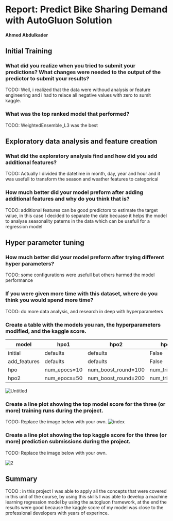 # Report: Predict Bike Sharing Demand with AutoGluon Solution
#### Ahmed Abdulkader

## Initial Training
### What did you realize when you tried to submit your predictions? What changes were needed to the output of the predictor to submit your results?
TODO: Well, i realized that the data were withoud analysis or feature engineering and i had to relace all negative values with zero to sumit kaggle.

### What was the top ranked model that performed?
TODO: WeightedEnsemble_L3 was the best 

## Exploratory data analysis and feature creation
### What did the exploratory analysis find and how did you add additional features?
TODO: Actually  I divided the datetime in month, day, year and hour and it was usefull to transform the season and weather features to categorical

### How much better did your model preform after adding additional features and why do you think that is?
TODO: additional features can be good predictors to estimate the target value, in this case I decided to separate the date becuase it helps the model to analyse seasonality paterns in the data which can be usefull for a regression model

## Hyper parameter tuning
### How much better did your model preform after trying different hyper parameters?
TODO: some configurations were usefull but others harmed the model performance

### If you were given more time with this dataset, where do you think you would spend more time?
TODO: do more data analysis, and research in deep with  hyperparameters

### Create a table with the models you ran, the hyperparameters modified, and the kaggle score.
|model|hpo1|hpo2|hpo3|using_val_data|score|
|--|--|--|--|--|--|
|initial|defaults|defaults|False|1.758410|
|add_features|defaults|defaults|False|1.758410|
|hpo|num_epocs=10|num_boost_round=100|num_trials=5 	|True 	|0.474920|
|hpo2|num_epocs=50|num_boost_round=200|num_trials=10 	|True 	|1.317800|


![Untitled](https://user-images.githubusercontent.com/37417270/193337890-ab3f37ea-28d5-43f5-ad8f-8638822e07c5.png)

### Create a line plot showing the top model score for the three (or more) training runs during the project.

TODO: Replace the image below with your own.
![index](https://user-images.githubusercontent.com/37417270/193337572-a24680f1-13b0-49d5-a8c7-68655549f673.png)




### Create a line plot showing the top kaggle score for the three (or more) prediction submissions during the project.

TODO: Replace the image below with your own.

![2](https://user-images.githubusercontent.com/37417270/193337612-19d2cbb3-8de2-476f-a165-23071f325c6e.png)


## Summary
TODO : 
in this project I was able to apply all the concepts that were covered in this unit of the course, by using this skills I was able to develop a machine learning regression model by using the autogluon framework, at the end the results were good because the kaggle score of my model was close to the professional developers with years of experince.


